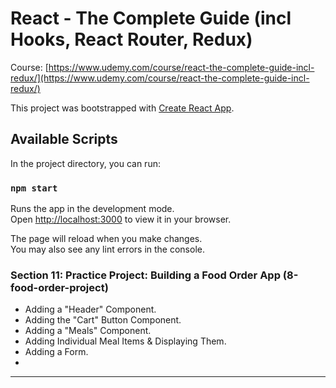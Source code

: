 # React - The Complete Guide (incl Hooks, React Router, Redux)
Course: [https://www.udemy.com/course/react-the-complete-guide-incl-redux/](https://www.udemy.com/course/react-the-complete-guide-incl-redux/)

This project was bootstrapped with [Create React App](https://github.com/facebook/create-react-app).

## Available Scripts

In the project directory, you can run:

### `npm start`

Runs the app in the development mode.\
Open [http://localhost:3000](http://localhost:3000) to view it in your browser.

The page will reload when you make changes.\
You may also see any lint errors in the console.

### Section 11: Practice Project: Building a Food Order App (8-food-order-project)
- Adding a "Header" Component.
- Adding the "Cart" Button Component.
- Adding a "Meals" Component.
- Adding Individual Meal Items & Displaying Them.
- Adding a Form.
- 
---
